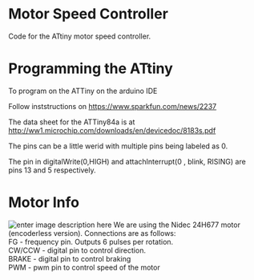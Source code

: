 # Motor Speed Controller  
Code for the ATtiny motor speed controller.



# Programming the ATtiny  
To program on the ATTiny on the arduino IDE

Follow inststructions on https://www.sparkfun.com/news/2237

The data sheet for the ATTiny84a is at http://ww1.microchip.com/downloads/en/devicedoc/8183s.pdf

The pins can be a little werid with multiple pins being labeled as 0.

The pin in digitalWrite(0,HIGH) and attachInterrupt(0 , blink, RISING) are pins 13 and 5 respectively.

# Motor Info  
![enter image description here](https://i.ebayimg.com/images/g/sesAAOSwnyFdMGnj/s-l1600.jpg)
We are using the Nidec 24H677 motor (encoderless version). Connections are as follows:  
FG - frequency pin. Outputs 6 pulses per rotation.  
CW/CCW - digital pin to control direction.  
BRAKE - digital pin to control braking  
PWM - pwm pin to control speed of the motor  
